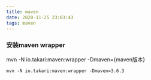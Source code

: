 ```yaml
---
title: maven
date: 2020-11-25 23:03:43
tags: maven
---
```

<!-- toc -->
### 安装maven wrapper
mvn -N io.takari:maven:wrapper -Dmaven={maven版本}
``` shell
mvn -N io.takari:maven:wrapper -Dmaven=3.6.3
```